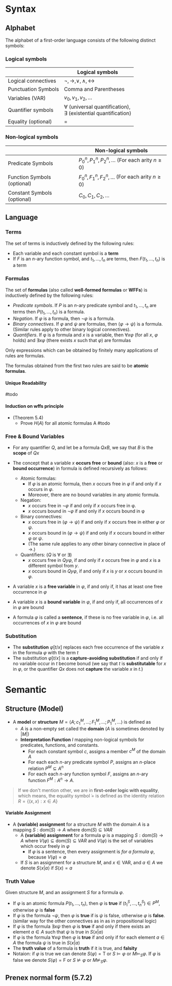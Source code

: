# Syntax

## Alphabet 

The alphabet of a first-order language consists of the following distinct symbols:
### Logical symbols

|                            | Logical symbols                                                      |
| -------------------------- | -------------------------------------------------------------------- |
| Logical connectives        | $\lnot,\rightarrow,\lor,\land,\leftrightarrow$                       |
| Punctuation Symbols        | Comma and Parentheses                                                |
| Variables ($\mathrm{VAR}$) | $v_{0},v_{1},v_{2},\dots$                                            |
| Quantifier symbols         | $∀$ (universal quantification), <br>$∃$ (existential quantification) |
| Equality (optional)        | $=$                                                                  |
### Non-logical symbols

|                             | Non-logical symbols                                               |
| --------------------------- | ----------------------------------------------------------------- |
| Predicate Symbols           | $P_{0}^{n}, P_{1}^{n},P_{2}^{n},\dots$ (For each arity $n\geq 0$) |
| Function Symbols (optional) | $F_{0}^{n}, F_{1}^{n},F_{2}^{n},\dots$ (For each arity $n\geq 0$) |
| Constant Symbols (optional) | $C_{0},C_{1},C_{2},\dots$                                         |
## Language

### Terms

The set of terms is inductively defined by the following rules:

- Each variable and each constant symbol is a **term**
- If $F$ is an $n$-ary function symbol, and $t_{1},\dots, t_{n}$ are terms, then $F(t_{1},\dots,t_{n})$ is a term
### Formulas

The set of **formulas** (also called **well-formed formulas** or **WFFs**) is inductively defined by the following rules:

- *Predicate symbols*. If $P$ is an $n$-ary predicate symbol and $t_{1}, \dots, t_{n}$ are terms then $P(t_{1},\dots,t_{n})$ is a formula. 
- *Negation*. If $φ$ is a formula, then $¬ φ$ is a formula. 
- *Binary connectives*. If $φ$ and $ψ$ are formulas, then $( φ → ψ )$ is a formula. (Similar rules apply to other binary logical connectives). 
- *Quantifiers*. If φ is a formula and $x$ is a variable, then $∀xφ$ (for all $x$, $φ$ holds) and $∃xφ$ (there exists $x$ such that $φ$) are formulas

Only expressions which can be obtained by finitely many applications of rules  are formulas. 

The formulas obtained from the first two rules are said to be **atomic formulas**.

#### Unique Readability

#todo 

#### Induction on wffs principle 

- (Theorem 5.4) 
	- Prove $H(A)$ for all atomic formulas A #todo 


### Free & Bound Variables

- For any quantifier $Q$, and let be a formula $QxB$, we say that $B$ is the **scope** of $Qx$
- The concept that a variable $x$ **occurs free** or **bound** (also: $x$ is a **free** or **bound occurrence**) in formula is defined recursively as follows:
	- Atomic formulas:
		- If $φ$ is an atomic formula, then $x$ occurs free in $φ$ if and only if $x$ occurs in $φ$. 
		- Moreover, there are no bound variables in any atomic formula.
	- Negation:
		- $x$ occurs free in $¬φ$ if and only if $x$ occurs free in φ. 
		- $x$ occurs bound in $¬φ$ if and only if $x$ occurs bound in φ
	- Binary connectives:
		- $x$ occurs free in $(φ → ψ)$ if and only if $x$ occurs free in either $φ$ or $ψ$. 
		- $x$ occurs bound in $(φ → ψ)$ if and only if $x$ occurs bound in either $φ$ or $ψ$. 
		- (The same rule applies to any other binary connective in place of $→$.)
	- Quantifiers: ($Q$ is $\forall$ or $\exists$)
		- $x$ occurs free in $Qyφ$, if and only if $x$ occurs free in $φ$ and $x$ is a different symbol from $y$. 
		- $x$ occurs bound in $Qyφ$, if and only if $x$ is $y$ or $x$ occurs bound in $φ$. 

- A variable $x$ is a **free variable** in $φ$, if and only if, it has at least one free occurrence in $\varphi$ 
- A variable $x$ is a **bound variable** in $φ$, if and only if, all occurrences of $x$ in $φ$ are bound
- A formula $\varphi$ is called a **sentence**, if these is no free variable in $\varphi$, i.e. all occurrences of $x$ in $φ$ are bound

### Substitution

- The **substitution** $\varphi[t/x]$ replaces each free occurrence of the variable $x$ in the formula $\varphi$ with the term $t$
- The substitution $\varphi[t/x]$ is a **capture-avoiding substitution** if and only if no variable occur in $t$ become bonud (we say that $t$ is **substitutable** for $x$ in $\varphi$, or the quantifier $Qx$ does not **capture** the variable $x$ in $t$.)

# Semantic

## Structure (Model)

- A **model** or **structure** $M = \langle A; c_1^M, \ldots; F_1^M, \ldots ;P_{1}^{M},\dots\rangle$ is defined as
	- $A$ is a non-empty set called the **domain** ($A$ is sometimes denoted by $|M|$)
	- **Interpretation Function** $I$ mapping non-logical symbols for predicates, functions, and constants.
		- For each constant symbol $c$, assigns a member $c^M$ of the domain $A$
		- For each each $n$-ary predicate symbol $P$, assigns an $n$-place relation $P^M\subseteq A^n$
		- For each each $n$-ary function symbol $F$, assigns an $n$-ary function $F^{M}: A^{n}\to{A}$. 


> If we don't mention other, we are in **first-order logic with equality**, which means, the equality symbol ̇$=$ is defined as the identity relation $R = \{(x, x) : x \in A\}$


#### Variable Assignment

- A **(variable) assignment** for a structure $M$ with the domain $A$ is a mapping $S:\text{dom}(S)\to A$ where $\text{dom}(S)\subseteq{VAR}$
	- A **(variable) assignment** for a formula $\varphi$ is a mapping $S:\text{dom}(S)\to A$ where $V(\varphi)\subseteq\text{dom}(S)\subseteq{VAR}$ and $V(\varphi)$ is the set of variables which occur freely in $\varphi$
		- If $\varphi$ is a sentence, then every assignment is *for a formula* $\varphi$, because $V(\varphi)=\emptyset$
	- If $S$ is an assignment for a structure $M$, and $x \in \text{VAR}$, and $a\in{A}$ we denote $S\langle{x|a}\rangle$ if $S(x)=a$

### Truth Value

Given structure $M$, and an assignment $S$ for a formula $\varphi$.

- If $\varphi$ is an atomic formula $P(t_{1},\dots,t_{n})$, then $\varphi$ is **true** if $(t_{1}^S,\dots,t_{n}^S)\in{P^M}$, otherwise $\varphi$ is **false**
- If $\varphi$ is the formula $\lnot{\psi}$, then $\varphi$ is **true** if is $\psi$ is false, otherwise $\varphi$ is **false**. (similar way for the other connectives as in as in propositional logic)
- If $\varphi$ is the formula $\exists x\psi$ then $\varphi$ is **true** if and only if there exists an element $a\in A$ such that $\psi$ is true in $S\langle{x|a}\rangle$
- If $\varphi$ is the formula $\forall x\psi$ then $\varphi$ is **true** if and only if for each element $a\in A$ the formula $\psi$ is true in $S\langle{x|a}\rangle$
- The **truth value** of a formula is **truth** if it is true, and **falsity**
- Notaion: if $\varphi$ is true we can denote $S(\varphi)=\mathsf{T}$ or $S\models{\varphi}$ or $M\models_{S}\varphi$. If $\varphi$ is false we denote $S(\varphi)=\mathsf{F}$ or $S\nvDash\varphi$ or $M\nvDash_{S}\varphi$.

## Prenex normal form (5.7.2)